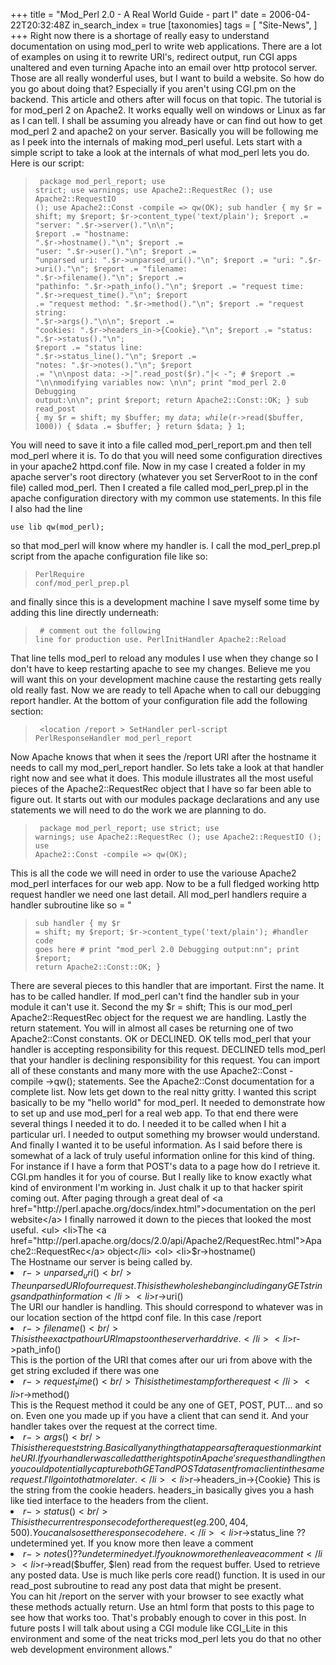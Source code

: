 +++
title = "Mod_Perl 2.0 - A Real World Guide - part I"
date = 2006-04-22T20:32:48Z
in_search_index = true
[taxonomies]
tags = [
"Site-News",
]
+++
Right now there is a shortage of really easy to understand documentation on using mod_perl to write web applications. There are a lot of examples on using it to rewrite URI's, redirect output, run CGI apps unaltered and even turning Apache into an email over http protocol server. Those are all really wonderful uses, but I want to build a website. So how do you go about doing that? Especially if you aren't using CGI.pm on the backend. This article and others after will focus on that topic. The tutorial is for mod_perl 2 on Apache2. It works equally well on windows or Linux as far as I can tell. I shall be assuming you already have or can find out how to get mod_perl 2 and apache2 on your server. Basically you will be following me as I peek into the internals of making mod_perl useful. Lets start with a simple script to take a look at the internals of what mod_perl lets you do. Here is our script: <blockquote><pre><code> package mod_perl_report; use strict; use warnings; use Apache2::RequestRec (); use Apache2::RequestIO (); use Apache2::Const -compile => qw(OK); sub handler { my $r = shift; my $report; $r->content_type('text/plain'); $report .= "server: ".$r->server()."\\n\\n"; $report .= "hostname: ".$r->hostname()."\\n"; $report .= "user: ".$r->user()."\\n"; $report .= "unparsed uri: ".$r->unparsed_uri()."\\n"; $report .= "uri: ".$r->uri()."\\n"; $report .= "filename: ".$r->filename()."\\n"; $report .= "pathinfo: ".$r->path_info()."\\n"; $report .= "request time: ".$r->request_time()."\\n"; $report .= "request method: ".$r->method()."\\n"; $report .= "request string: ".$r->args()."\\n\\n"; $report .= "cookies: ".$r->headers_in->{Cookie}."\n"; $report .= "status: ".$r->status()."\\n"; $report .= "status line: ".$r->status_line()."\\n"; $report .= "notes: ".$r->notes()."\\n"; $report .= "\n\npost data: ->|".read_post($r)."|< -"; # $report .= "\n\nmodifying variables now: \\n\\n"; print "mod_perl 2.0 Debugging output:\\n\\n"; print $report; return Apache2::Const::OK; } sub read_post { my $r = shift; my $buffer; my $data; while ($r->read($buffer, 1000)) { $data .= $buffer; } return $data; } 1; </code></pre></blockquote> You will need to save it into a file called mod_perl_report.pm and then tell mod_perl where it is. To do that you will need some configuration directives in your apache2 httpd.conf file. Now in my case I created a folder in my apache server's root directory (whatever you set ServerRoot to in the conf file) called mod_perl. Then I created a file called mod_perl_prep.pl in the apache configuration directory with my common use statements. In this file I also had the line <pre><code>use lib qw(mod_perl);</code></pre> so that mod_perl will know where my handler is. I call the mod_perl_prep.pl script from the apache configuration file like so: <blockquote><pre><code>PerlRequire conf/mod_perl_prep.pl</code></pre></blockquote> and finally since this is a development machine I save myself some time by adding this line directly underneath: <blockquote><pre><code> # comment out the following line for production use. PerlInitHandler Apache2::Reload </code></pre></blockquote> That line tells mod_perl to reload any modules I use when they change so I don't have to keep restarting apache to see my changes. Believe me you will want this on your development machine cause the restarting gets really old really fast. Now we are ready to tell Apache when to call our debugging report handler. At the bottom of your configuration file add the following section: <blockquote><pre><code> <location /report > SetHandler perl-script PerlResponseHandler mod_perl_report </location> </code></pre></blockquote> Now Apache knows that when it sees the /report URI after the hostname it needs to call my mod_perl_report handler. So lets take a look at that handler right now and see what it does. This module illustrates all the most useful pieces of the Apache2::RequestRec object that I have so far been able to figure out. It starts out with our modules package declarations and any use statements we will need to do the work we are planning to do. <blockquote><pre><code> package mod_perl_report; use strict; use warnings; use Apache2::RequestRec (); use Apache2::RequestIO (); use Apache2::Const -compile => qw(OK); </code></pre></blockquote> This is all the code we will need in order to use the variouse Apache2 mod_perl interfaces for our web app. Now to be a full fledged working http request handler we need one last detail. All mod_perl handlers require a handler subroutine like so = "<blockquote><pre><code>sub handler { my $r = shift; my $report; $r->content_type('text/plain'); #handler code goes here # print "mod_perl 2.0 Debugging output:nn"; print $report; return Apache2::Const::OK; } </code></pre></blockquote> There are several pieces to this handler that are important. First the name. It has to be called handler. If mod_perl can't find the handler sub in your module it can't use it. Second the my $r = shift; This is our mod_perl Apache2::RequestRec object for the request we are handling. Lastly the return statement. You will in almost all cases be returning one of two Apache2::Const constants. OK or DECLINED. OK tells mod_perl that your handler is accepting responsibility for this request. DECLINED tells mod_perl that your handler is declining responsibility for this request. You can import all of these constants and many more with the use Apache2::Const -compile ->qw(); statements. See the Apache2::Const documentation for a complete list. Now lets get down to the real nitty gritty. I wanted this script basically to be my "hello world" for mod_perl. It needed to demonstrate how to set up and use mod_perl for a real web app. To that end there were several things I needed it to do. I needed it to be called when I hit a particular url. I needed to output something my browser would understand. And finally I wanted it to be useful information. As I said before there is somewhat of a lack of truly useful information online for this kind of thing. For instance if I have a form that POST's data to a page how do I retrieve it. CGI.pm handles it for you of course. But I really like to know exactly what kind of environment I'm working in. Just chalk it up to that hacker spirit coming out. After paging through a great deal of <a href="http://perl.apache.org/docs/index.html">documentation on the perl website</a> I finally narrowed it down to the pieces that looked the most useful. <ul> <li>The <a href="http://perl.apache.org/docs/2.0/api/Apache2/RequestRec.html">Apache2::RequestRec</a> object</li> <ol> <li>$r->hostname()<br /> The Hostname our server is being called by.</li> <li>$r->unparsed_uri()<br /> The unparsed URI of our request. This is the whole shebang including any GET strings and path information</li> <li>$r->uri()<br /> The URI our handler is handling. This should correspond to whatever was in our location section of the httpd conf file. In this case /report</li> <li>$r->filename()<br /> This is the exact path our URI maps to on the server harddrive.</li> <li>$r->path_info()<br /> This is the portion of the URI that comes after our uri from above with the get string excluded if there was one</li> <li>$r->request_time()<br /> This is the timestamp for the request</li> <li>$r->method() <br /> This is the Request method it could be any one of GET, POST, PUT... and so on. Even one you made up if you have a client that can send it. And your handler takes over the request at the correct time.</li> <li>$r->args()<br /> This is the request string. Basically anything that appears after a question mark in the URI. If your handler was called at the right spot in Apache's request handling then you could potentially capture both GET and POST data sent from a client in the same request. I'll go into that more later.</li> <li>$r->headers_in->{Cookie} This is the string from the cookie headers. headers_in basically gives you a hash like tied interface to the headers from the client.</li> <li>$r->status()<br /> This is the current response code for the request (eg. 200, 404, 500). You can also set the response code here.</li> <li>$r->status_line ?? undetermined yet. If you know more then leave a comment</li> <li>$r->notes() ?? undetermined yet. If you know more then leave a comment</li> <li>$r->read($buffer, $len) read from the request buffer. Used to retrieve any posted data. Use is much like perls core read() function. It is used in our read_post subroutine to read any post data that might be present.</li> </ol> </ul> You can hit /report on the server with your browser to see exactly what these methods actually return. Use an html form that posts to this page to see how that works too. That's probably enough to cover in this post. In future posts I will talk about using a CGI module like CGI_Lite in this environment and some of the neat tricks mod_perl lets you do that no other web development environment allows."
